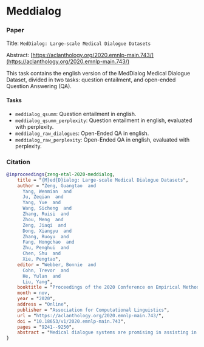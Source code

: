 # Meddialog

### Paper

Title: `MedDialog: Large-scale Medical Dialogue Datasets`

Abstract: [https://aclanthology.org/2020.emnlp-main.743/](https://aclanthology.org/2020.emnlp-main.743/)

This task contains the english version of the MedDialog Medical Dialogue Dataset, divided in two tasks:
question entailment, and open-ended Question Answering (QA).

#### Tasks

* `meddialog_qsumm`: Question entailment in english.
* `meddialog_qsumm_perplexity`: Question entailment in english, evaluated with perplexity.
* `meddialog_raw_dialogues`: Open-Ended QA in english.
* `meddialog_raw_perplexity`: Open-Ended QA in english, evaluated with perplexity.

### Citation

```bibtex
@inproceedings{zeng-etal-2020-meddialog,
    title = "{M}ed{D}ialog: Large-scale Medical Dialogue Datasets",
    author = "Zeng, Guangtao  and
      Yang, Wenmian  and
      Ju, Zeqian  and
      Yang, Yue  and
      Wang, Sicheng  and
      Zhang, Ruisi  and
      Zhou, Meng  and
      Zeng, Jiaqi  and
      Dong, Xiangyu  and
      Zhang, Ruoyu  and
      Fang, Hongchao  and
      Zhu, Penghui  and
      Chen, Shu  and
      Xie, Pengtao",
    editor = "Webber, Bonnie  and
      Cohn, Trevor  and
      He, Yulan  and
      Liu, Yang",
    booktitle = "Proceedings of the 2020 Conference on Empirical Methods in Natural Language Processing (EMNLP)",
    month = nov,
    year = "2020",
    address = "Online",
    publisher = "Association for Computational Linguistics",
    url = "https://aclanthology.org/2020.emnlp-main.743/",
    doi = "10.18653/v1/2020.emnlp-main.743",
    pages = "9241--9250",
    abstract = "Medical dialogue systems are promising in assisting in telemedicine to increase access to healthcare services, improve the quality of patient care, and reduce medical costs. To facilitate the research and development of medical dialogue systems, we build large-scale medical dialogue datasets {--} MedDialog, which contain 1) a Chinese dataset with 3.4 million conversations between patients and doctors, 11.3 million utterances, 660.2 million tokens, covering 172 specialties of diseases, and 2) an English dataset with 0.26 million conversations, 0.51 million utterances, 44.53 million tokens, covering 96 specialties of diseases. To our best knowledge, MedDialog is the largest medical dialogue dataset to date. We pretrain several dialogue generation models on the Chinese MedDialog dataset, including Transformer, GPT, BERT-GPT, and compare their performance. It is shown that models trained on MedDialog are able to generate clinically correct and doctor-like medical dialogues. We also study the transferability of models trained on MedDialog to low-resource medical dialogue generation tasks. It is shown that via transfer learning which finetunes the models pretrained on MedDialog, the performance on medical dialogue generation tasks with small datasets can be greatly improved, as shown in human evaluation and automatic evaluation. The datasets and code are available at \url{https://github.com/UCSD-AI4H/Medical-Dialogue-System}"
}
```
